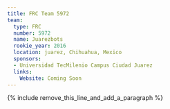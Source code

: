 ```yaml
---
title: FRC Team 5972
team:
  type: FRC
  number: 5972
  name: Juarezbots
  rookie_year: 2016
  location: juarez, Chihuahua, Mexico
  sponsors:
  - Universidad TecMilenio Campus Ciudad Juarez
  links:
    Website: Coming Soon
---
```


{% include remove_this_line_and_add_a_paragraph %}